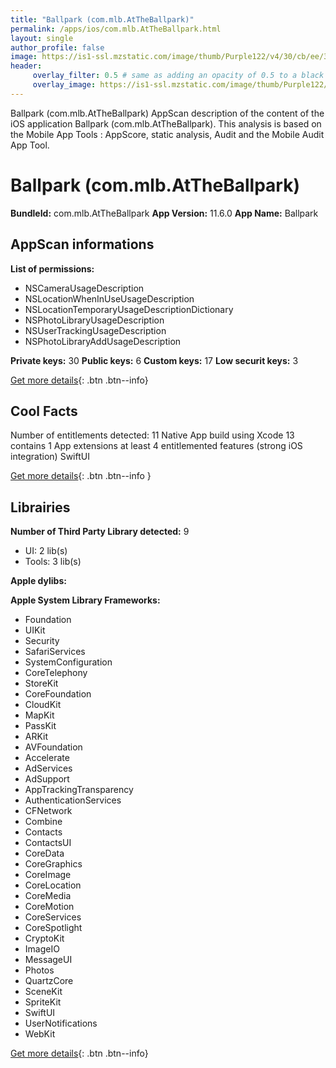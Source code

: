 ```yaml
---
title: "Ballpark (com.mlb.AtTheBallpark)"
permalink: /apps/ios/com.mlb.AtTheBallpark.html
layout: single
author_profile: false
image: https://is1-ssl.mzstatic.com/image/thumb/Purple122/v4/30/cb/ee/30cbee26-f29f-9f14-520e-2841d64ca0c0/AppIcon-0-1x_U007emarketing-0-5-0-85-220.png/512x512bb.jpg
header: 
     overlay_filter: 0.5 # same as adding an opacity of 0.5 to a black background
     overlay_image: https://is1-ssl.mzstatic.com/image/thumb/Purple122/v4/30/cb/ee/30cbee26-f29f-9f14-520e-2841d64ca0c0/AppIcon-0-1x_U007emarketing-0-5-0-85-220.png/512x512bb.jpg
---
```

Ballpark (com.mlb.AtTheBallpark) AppScan description of the content of the iOS application Ballpark (com.mlb.AtTheBallpark). This analysis is based on the Mobile App Tools : AppScore, static analysis, Audit and the Mobile Audit App Tool.

# Ballpark (com.mlb.AtTheBallpark)

**BundleId:** com.mlb.AtTheBallpark
**App Version:** 11.6.0
**App Name:** Ballpark


## AppScan informations 

**List of permissions:** 
- NSCameraUsageDescription
- NSLocationWhenInUseUsageDescription
- NSLocationTemporaryUsageDescriptionDictionary
- NSPhotoLibraryUsageDescription
- NSUserTrackingUsageDescription
- NSPhotoLibraryAddUsageDescription
  
  
**Private keys:** 30
**Public keys:** 6
**Custom keys:** 17
**Low securit keys:** 3
  
[Get more details](/pricing.html){: .btn .btn--info}

## Cool Facts

Number of entitlements detected: 11
Native App
build using Xcode 13
contains 1 App extensions
at least 4 entitlemented features (strong iOS integration)
SwiftUI
  
[Get more details](/pricing.html){: .btn .btn--info }

## Librairies 
**Number of Third Party Library detected:** 9
- UI: 2 lib(s)
- Tools: 3 lib(s)


**Apple dylibs:**


**Apple System Library Frameworks:**
- Foundation
- UIKit
- Security
- SafariServices
- SystemConfiguration
- CoreTelephony
- StoreKit
- CoreFoundation
- CloudKit
- MapKit
- PassKit
- ARKit
- AVFoundation
- Accelerate
- AdServices
- AdSupport
- AppTrackingTransparency
- AuthenticationServices
- CFNetwork
- Combine
- Contacts
- ContactsUI
- CoreData
- CoreGraphics
- CoreImage
- CoreLocation
- CoreMedia
- CoreMotion
- CoreServices
- CoreSpotlight
- CryptoKit
- ImageIO
- MessageUI
- Photos
- QuartzCore
- SceneKit
- SpriteKit
- SwiftUI
- UserNotifications
- WebKit


  
[Get more details](/pricing.html){: .btn .btn--info}

